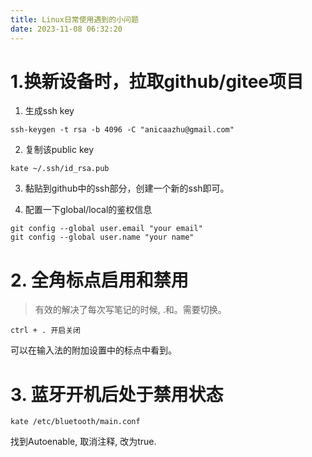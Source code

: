 ```yaml
---
title: Linux日常使用遇到的小问题
date: 2023-11-08 06:32:20
---
```


# 1.换新设备时，拉取github/gitee项目
1. 生成ssh key
```
ssh-keygen -t rsa -b 4096 -C "anicaazhu@gmail.com"
```

2. 复制该public key
```
kate ~/.ssh/id_rsa.pub
```

3. 黏贴到github中的ssh部分，创建一个新的ssh即可。

4. 配置一下global/local的鉴权信息
```
git config --global user.email "your email"
git config --global user.name "your name"
```



# 2. 全角标点启用和禁用

> 有效的解决了每次写笔记的时候, .和。需要切换。

```
ctrl + . 开启关闭
```

可以在输入法的附加设置中的标点中看到。



# 3. 蓝牙开机后处于禁用状态

```kate
kate /etc/bluetooth/main.conf
```

找到Autoenable, 取消注释, 改为true.